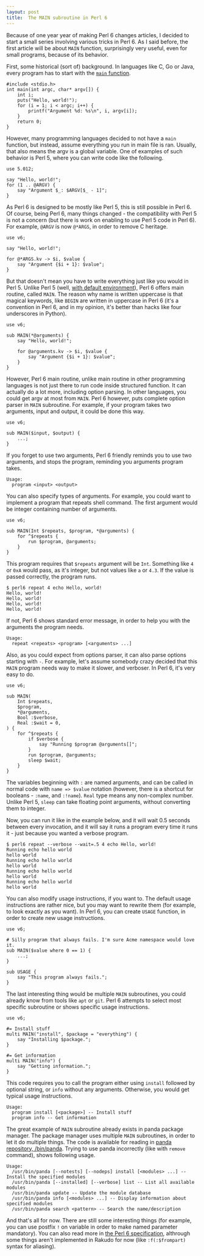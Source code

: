 ```yaml
---
layout: post
title:  The MAIN subroutine in Perl 6
---
```

Because of one year year of making Perl 6 changes articles, I decided
to start a small series involving various tricks in Perl 6. As I said
before, the first article will be about `MAIN` function, surprisingly
very useful, even for small programs, because of its behavior.

First, some historical (sort of) background. In languages like C, Go or
Java, every program has to start with the [`main`
function](https://en.wikipedia.org/wiki/Main_function).

    #include <stdio.h>
    int main(int argc, char* argv[]) {
        int i;
        puts("Hello, world!");
        for (i = 1; i < argc; i++) {
            printf("Argument %d: %s\n", i, argv[i]);
        }
        return 0;
    }

However, many programming languages decided to not have a `main`
function, but instead, assume everything you run in main file is ran.
Usually, that also means the argv is a global variable. One of examples
of such behavior is Perl 5, where you can write code like the
following.

    use 5.012;

    say "Hello, world!";
    for (1 .. @ARGV) {
        say "Argument $_: $ARGV[$_ - 1]";
    }

As Perl 6 is designed to be mostly like Perl 5, this is still possible
in Perl 6. Of course, being Perl 6, many things changed - the
compatibility with Perl 5 is not a concern (but there is work on
enabling to use Perl 5 code in Perl 6). For example, `@ARGV` is now
`@*ARGS`, in order to remove C heritage.

    use v6;

    say "Hello, world!";

    for @*ARGS.kv -> $i, $value {
        say "Argument {$i + 1}: $value";
    }

But that doesn't mean you have to write everything just like you would
in Perl 5. Unlike Perl 5 (well,
[with default environment](https://metacpan.org/module/Devel::Main)),
Perl 6 offers main routine, called `MAIN`. The reason why name is
written uppercase is that magical keywords, like `BEGIN` are written in
uppercase in Perl 6 (it's a convention in Perl 6, and in my opinion,
it's better than hacks like four underscores in Python).

    use v6;

    sub MAIN(*@arguments) {
        say "Hello, world!";

        for @arguments.kv -> $i, $value {
            say "Argument {$i + 1}: $value";
        }
    }

However, Perl 6 main routine, unlike main routine in other programming
languages is not just there to run code inside structured function. It
can actually do a lot more, including option parsing. In other
languages, you could get argv at most from `MAIN`. Perl 6 however, puts
complete option parser in `MAIN` subroutine. For example, if your
program takes two arguments, input and output, it could be done this
way.

    use v6;

    sub MAIN($input, $output) {
        ...;
    }

If you forget to use two arguments, Perl 6 friendly reminds you to use
two arguments, and stops the program, reminding you arguments program
takes.

    Usage:
      program <input> <output>

You can also specify types of arguments. For example, you could want to
implement a program that repeats shell command. The first argument
would be integer containing number of arguments.

    use v6;

    sub MAIN(Int $repeats, $program, *@arguments) {
        for ^$repeats {
            run $program, @arguments;
        }
    }

This program requires that `$repeats` argument will be `Int`. Something
like `4` or `0xA` would pass, as it's integer, but not values like `a`
or `4.3`. If the value is passed correctly, the program runs.

    $ perl6 repeat 4 echo Hello, world!
    Hello, world!
    Hello, world!
    Hello, world!
    Hello, world!

If not, Perl 6 shows standard error message, in order to help you with
the arguments the program needs.

    Usage:
      repeat <repeats> <program> [<arguments> ...]

Also, as you could expect from options parser, it can also parse
options starting with `-`. For example, let's assume somebody crazy
decided that this `MAIN` program needs way to make it slower, and
verboser. In Perl 6, it's very easy to do.

    use v6;

    sub MAIN(
        Int $repeats,
        $program,
        *@arguments,
        Bool :$verbose,
        Real :$wait = 0,
    ) {
        for ^$repeats {
            if $verbose {
                say "Running $program @arguments[]";
            }
            run $program, @arguments;
            sleep $wait;
        }
    }

The variables beginning with `:` are named arguments, and can be called
in normal code with `name => $value` notation (however, there is a
shortcut for booleans - `:name`, and `:!name`). `Real` type means any
non-complex number. Unlike Perl 5, `sleep` can take floating point
arguments, without converting them to integer.

Now, you can run it like in the example below, and it will wait 0.5
seconds between every invocation, and it will say it runs a program
every time it runs it - just because you wanted a verbose program.

    $ perl6 repeat --verbose --wait=.5 4 echo Hello, world!
    Running echo hello world
    hello world
    Running echo hello world
    hello world
    Running echo hello world
    hello world
    Running echo hello world
    hello world

You can also modify usage instructions, if you want to. The default
usage instructions are rather nice, but you may want to rewrite them
(for example, to look exactly as you want). In Perl 6, you can create
`USAGE` function, in order to create new usage instructions.

    use v6;

    # Silly program that always fails. I'm sure Acme namespace would love it.
    sub MAIN($value where 0 == 1) {
        ...;
    }

    sub USAGE {
        say "This program always fails.";
    }

The last interesting thing would be multiple `MAIN` subroutines, you
could already know from tools like `apt` or `git`. Perl 6 attempts to
select most specific subroutine or shows specific usage instructions.

    use v6;

    #= Install stuff
    multi MAIN("install", $package = "everything") {
        say "Installing $package.";
    }

    #= Get information
    multi MAIN("info") {
        say "Getting information.";
    }

This code requires you to call the program either using `install`
followed by optional string, or `info` without any arguments.
Otherwise, you would get typical usage instructions.

    Usage:
      program install [<package>] -- Install stuff
      program info -- Get information

The great example of `MAIN` subroutine already exists in panda package
manager. The package manager uses multiple `MAIN` subroutines, in order
to let it do multiple things. The code is available for reading in
[panda repository,
/bin/panda](https://github.com/tadzik/panda/blob/master/bin/panda).
Trying to use panda incorrectly (like with `remove` command), shows
following usage.

    Usage:
      /usr/bin/panda [--notests] [--nodeps] install [<modules> ...] -- Install the specified modules
      /usr/bin/panda [--installed] [--verbose] list -- List all available modules
      /usr/bin/panda update -- Update the module database
      /usr/bin/panda info [<modules> ...] -- Display information about specified modules
      /usr/bin/panda search <pattern> -- Search the name/description

And that's all for now. There are still some interesting things (for
example, you can use postfix `!` on variable in order to make named
parameter mandatory). You can also read more in [the Perl 6
specification](http://perlcabal.org/syn/S06.html#Declaring_a_MAIN_subroutine),
althrough some things aren't implemented in Rakudo for now (like
`:f(:$frompart)` syntax for aliasing).
